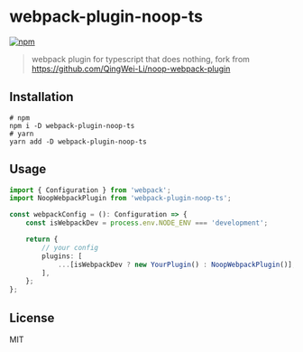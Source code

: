 # webpack-plugin-noop-ts
[![npm](https://img.shields.io/npm/v/webpack-plugin-noop-ts.svg)](https://www.npmjs.com/package/webpack-plugin-noop-ts)

> webpack plugin for typescript that does nothing, fork from https://github.com/QingWei-Li/noop-webpack-plugin

## Installation
```shell
# npm
npm i -D webpack-plugin-noop-ts
# yarn
yarn add -D webpack-plugin-noop-ts

```

## Usage
```typescript
import { Configuration } from 'webpack';
import NoopWebpackPlugin from 'webpack-plugin-noop-ts';

const webpackConfig = (): Configuration => {
    const isWebpackDev = process.env.NODE_ENV === 'development';

    return {
        // your config
        plugins: [
            ...[isWebpackDev ? new YourPlugin() : NoopWebpackPlugin()],
        ],
    };
};
```

## License
MIT
